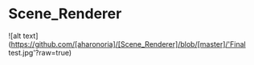 # Scene_Renderer
![alt text](https://github.com/[aharonoria]/[Scene_Renderer]/blob/[master]/'Final test.jpg'?raw=true)
